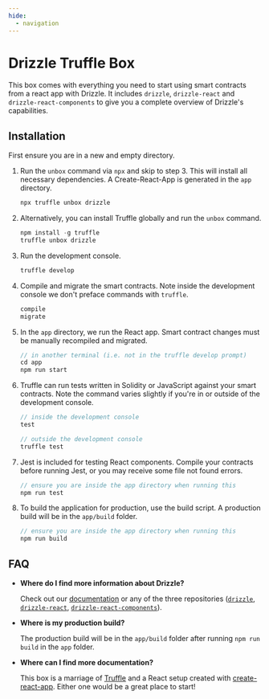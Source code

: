 ```yaml
---
hide:
  - navigation
---
```


# Drizzle Truffle Box

This box comes with everything you need to start using smart contracts from a react app with Drizzle. It includes `drizzle`, `drizzle-react` and `drizzle-react-components` to give you a complete overview of Drizzle's capabilities.

## Installation

First ensure you are in a new and empty directory.

1. Run the `unbox` command via `npx` and skip to step 3. This will install all necessary dependencies. A Create-React-App is generated in the `app` directory.
   ```js
   npx truffle unbox drizzle
   ```

2. Alternatively, you can install Truffle globally and run the `unbox` command.
    ```javascript
    npm install -g truffle
    truffle unbox drizzle
    ```

3. Run the development console.
    ```javascript
    truffle develop
    ```

4. Compile and migrate the smart contracts. Note inside the development console we don't preface commands with `truffle`.
    ```javascript
    compile
    migrate
    ```

5. In the `app` directory, we run the React app. Smart contract changes must be manually recompiled and migrated.
    ```javascript
    // in another terminal (i.e. not in the truffle develop prompt)
    cd app
    npm run start
    ```

6. Truffle can run tests written in Solidity or JavaScript against your smart contracts. Note the command varies slightly if you're in or outside of the development console.
    ```javascript
    // inside the development console
    test

    // outside the development console
    truffle test
    ```

7. Jest is included for testing React components. Compile your contracts before running Jest, or you may receive some file not found errors.
    ```javascript
    // ensure you are inside the app directory when running this
    npm run test
    ```

8. To build the application for production, use the build script. A production build will be in the `app/build` folder.
    ```javascript
    // ensure you are inside the app directory when running this
    npm run build
    ```

## FAQ

* __Where do I find more information about Drizzle?__

    Check out our [documentation](http://truffleframework.com/docs/drizzle/getting-started) or any of the three repositories ([`drizzle`](https://github.com/trufflesuite/drizzle), [`drizzle-react`](https://github.com/trufflesuite/drizzle-react), [`drizzle-react-components`](https://github.com/trufflesuite/drizzle-react-components)).

* __Where is my production build?__

    The production build will be in the `app/build` folder after running `npm run build` in the `app` folder.

* __Where can I find more documentation?__

    This box is a marriage of [Truffle](http://truffleframework.com/) and a React setup created with [create-react-app](https://github.com/facebookincubator/create-react-app/blob/master/packages/react-scripts/template/README.md). Either one would be a great place to start!
